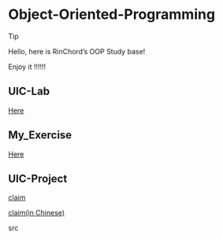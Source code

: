 # Object-Oriented-Programming

> [!TIP]
>
> Hello, here is RinChord’s OOP Study base!
>
> Enjoy it !!!!!!

## UIC-Lab

[Here](Excercise/UIC_Lab)

## My_Exercise

[Here](Excercise/Own_Lab)

## UIC-Project

[claim](Project/OOPProject.pdf)

[claim(in Chinese)](Project/OOPProject_Zh-CN.pdf)

src
